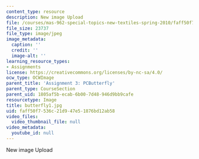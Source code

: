 ```yaml
---
content_type: resource
description: New image Upload
file: /courses/mas-962-special-topics-new-textiles-spring-2010/faff50f7536c21d947e51876bd12ab58_butterfly1.jpg
file_size: 23737
file_type: image/jpeg
image_metadata:
  caption: ''
  credit: ''
  image-alt: ''
learning_resource_types:
- Assignments
license: https://creativecommons.org/licenses/by-nc-sa/4.0/
ocw_type: OCWImage
parent_title: 'Assignment 3: PCButterfly'
parent_type: CourseSection
parent_uid: 1805af5b-ecab-6b00-7d48-946d9bb9cafe
resourcetype: Image
title: butterfly1.jpg
uid: faff50f7-536c-21d9-47e5-1876bd12ab58
video_files:
  video_thumbnail_file: null
video_metadata:
  youtube_id: null
---
```

New image Upload